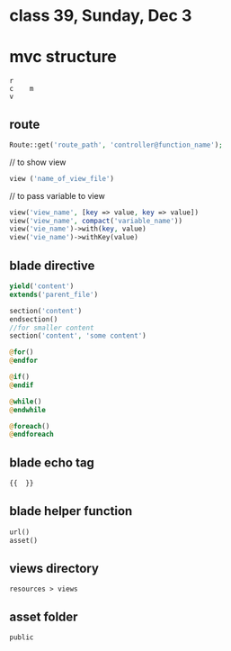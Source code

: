 # class 39, Sunday, Dec 3

# mvc structure 
~~~
r
c    m
v 
~~~

## route
~~~php
Route::get('route_path', 'controller@function_name');
~~~

// to show view 
~~~php
view ('name_of_view_file')
~~~

// to pass variable to view 
~~~php
view('view_name', [key => value, key => value])
view('view_name', compact('variable_name'))
view('vie_name')->with(key, value)
view('vie_name')->withKey(value)
~~~

## blade directive
~~~php
yield('content')
extends('parent_file')

section('content')
endsection()
//for smaller content
section('content', 'some content')

@for()
@endfor

@if()
@endif

@while()
@endwhile

@foreach()
@endforeach
~~~

## blade echo tag
~~~php
{{  }}
~~~

## blade helper function
~~~php
url()
asset()
~~~

## views directory
~~~
resources > views
~~~
## asset folder
~~~
public
~~~
















